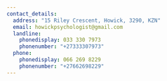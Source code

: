 ```yaml
---
contact_details:
  address: "15 Riley Crescent, Howick, 3290, KZN"
  email: howickpsychologist@gmail.com
  landline:
    phonedisplay: 033 330 7973
    phonenumber: "+27333307973"
  phone:
    phonedisplay: 066 269 8229
    phonenumber: "+27662698229"
---
```

